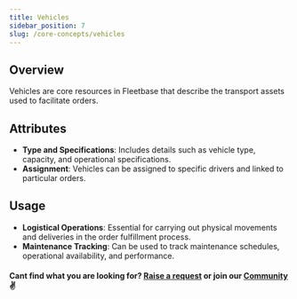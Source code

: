 ```yaml
---
title: Vehicles
sidebar_position: 7
slug: /core-concepts/vehicles
---
```


## Overview

Vehicles are core resources in Fleetbase that describe the transport assets used to facilitate orders.

## Attributes

- **Type and Specifications**: Includes details such as vehicle type, capacity, and operational specifications.
- **Assignment**: Vehicles can be assigned to specific drivers and linked to particular orders.

## Usage

- **Logistical Operations**: Essential for carrying out physical movements and deliveries in the order fulfillment process.
- **Maintenance Tracking**: Can be used to track maintenance schedules, operational availability, and performance.

#### Cant find what you are looking for? [Raise a request](https://github.com/fleetbase/docs/issues) or join our [Community](https://discord.gg/HnTqQ6zAVn) ✌️ 